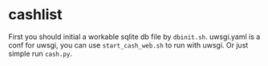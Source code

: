 cashlist
========
First you should initial a workable sqlite db file by `dbinit.sh`.
uwsgi.yaml is a conf for uwsgi, you can use `start_cash_web.sh` to run with uwsgi. Or just simple run `cash.py`.
